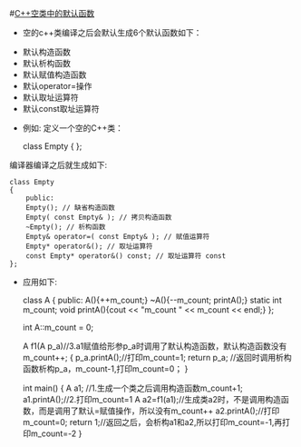 
#[C++空类中的默认函数](http://blog.csdn.net/peter_teng/article/details/12041591)
* 空的c++类编译之后会默认生成6个默认函数如下：
 + 默认构造函数
 + 默认析构函数
 + 默认赋值构造函数
 + 默认operator=操作
 + 默认取址运算符
 + 默认const取址运算符
 
* 例如:
定义一个空的C++类：

     class Empty
     {
     };
    
编译器编译之后就生成如下:

    class Empty
    {
        public:
        Empty(); // 缺省构造函数
        Empty( const Empty& ); // 拷贝构造函数
        ~Empty(); // 析构函数
        Empty& operator=( const Empty& ); // 赋值运算符
        Empty* operator&(); // 取址运算符
        const Empty* operator&() const; // 取址运算符 const
    };

* 应用如下:

  class A
  {
  public:
  	A(){++m_count;}
  	~A(){--m_count; printA();}
  	static int m_count;
  	void printA(){cout << "m_count " << m_count << endl;}
  };
  
  int A::m_count = 0;
  
  A f1(A p_a)//3.a1赋值给形参p_a时调用了默认构造函数，默认构造函数没有m_count++;
  {
  	p_a.printA();//打印m_count=1;
  	return p_a; //返回时调用析构函数析构p_a，m_count-1,打印m_count=0；
  }
  
  int main()
  {
  	A a1; //1.生成一个类之后调用构造函数m_count+1;
  	a1.printA();//2.打印m_count=1
  	A a2=f1(a1);//生成类a2时，不是调用构造函数，而是调用了默认=赋值操作，所以没有m_count++
  	a2.printA();//打印m_count=0;
  	return 1;//返回之后，会析构a1和a2,所以打印m_count=-1,再打印m_count=-2
  }



